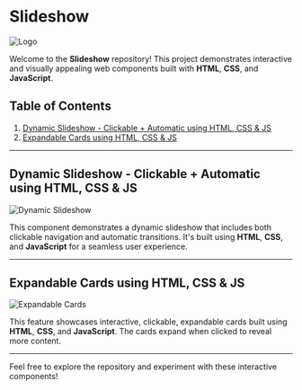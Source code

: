 # Slideshow

![Logo](Project%20Images/Logo.jpg)

Welcome to the **Slideshow** repository! This project demonstrates interactive and visually appealing web components built with **HTML**, **CSS**, and **JavaScript**.

## Table of Contents
1. [Dynamic Slideshow - Clickable + Automatic using HTML, CSS & JS](#dynamic-slideshow)
2. [Expandable Cards using HTML, CSS & JS](#expandable-cards)

---

## Dynamic Slideshow - Clickable + Automatic using HTML, CSS & JS

![Dynamic Slideshow](Project%20Images/Dynamic%20Slideshow.jpg)

This component demonstrates a dynamic slideshow that includes both clickable navigation and automatic transitions. It's built using **HTML**, **CSS**, and **JavaScript** for a seamless user experience.

---

## Expandable Cards using HTML, CSS & JS

![Expandable Cards](Project%20Images/Expandable%20Cards.jpg)

This feature showcases interactive, clickable, expandable cards built using **HTML**, **CSS**, and **JavaScript**. The cards expand when clicked to reveal more content.

---

Feel free to explore the repository and experiment with these interactive components!
